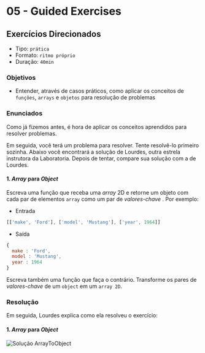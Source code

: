 # 05 - Guided Exercises

## Exercícios Direcionados

* Tipo: `prática`
* Formato: `ritmo próprio`
* Duração: `40min`

### Objetivos

* Entender, através de casos práticos, como aplicar os conceitos de `funções`, `arrays` e `objetos` para resolução de problemas

### Enunciados

Como já fizemos antes, é hora de aplicar os conceitos aprendidos para resolver problemas.

Em seguida, você terá um problema para resolver. Tente resolvê-lo primeiro sozinha. Abaixo você encontrará a solução de Lourdes, outra estrela instrutora da Laboratoria. Depois de tentar, compare sua solução com a de Lourdes.

#### 1. _Array_ para _Object_

Escreva uma função que receba uma _array_ 2D e retorne um objeto com cada par de elementos `array` como um par de _valores-chave_ . Por exemplo:

* Entrada

```javascript
[['make', 'Ford'], ['model', 'Mustang'], ['year', 1964]]
```

* Saída

```javascript
{
  make : 'Ford',
  model : 'Mustang',
  year : 1964
}
```

Escreva também uma função que faça o contrário. Transforme os pares de _valores-chave_ de um `object` em um `array 2D`.

### Resolução

Em seguida, Lourdes explica como ela resolveu o exercício:

#### 1. _Array_ para _Object_

![Solu&#xE7;&#xE3;o ArrayToObject](https://camo.githubusercontent.com/b76609b686c9f3fdbbc8bbf1eb45a7548c663287/68747470733a2f2f696d672e796f75747562652e636f6d2f76692f34315a4a72484f364273452f302e6a7067)

